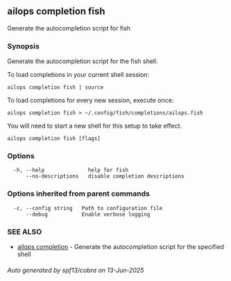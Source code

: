 ## ailops completion fish

Generate the autocompletion script for fish

### Synopsis

Generate the autocompletion script for the fish shell.

To load completions in your current shell session:

	ailops completion fish | source

To load completions for every new session, execute once:

	ailops completion fish > ~/.config/fish/completions/ailops.fish

You will need to start a new shell for this setup to take effect.


```
ailops completion fish [flags]
```

### Options

```
  -h, --help              help for fish
      --no-descriptions   disable completion descriptions
```

### Options inherited from parent commands

```
  -c, --config string   Path to configuration file
      --debug           Enable verbose logging
```

### SEE ALSO

* [ailops completion](ailops_completion.md)	 - Generate the autocompletion script for the specified shell

###### Auto generated by spf13/cobra on 13-Jun-2025
